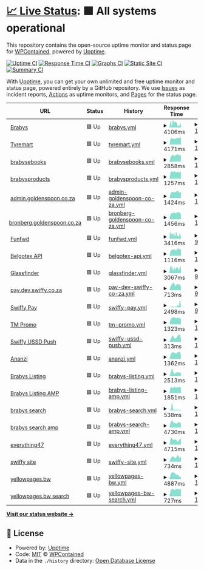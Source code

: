 # [📈 Live Status](https://WPContained.github.io/upptime): <!--live status--> **🟩 All systems operational**

This repository contains the open-source uptime monitor and status page for [WPContained](https://WPContained.github.io/upptime), powered by [Upptime](https://github.com/upptime/upptime).

[![Uptime CI](https://github.com/WPContained/upptime/workflows/Uptime%20CI/badge.svg)](https://github.com/WPContained/upptime/actions?query=workflow%3A%22Uptime+CI%22)
[![Response Time CI](https://github.com/WPContained/upptime/workflows/Response%20Time%20CI/badge.svg)](https://github.com/WPContained/upptime/actions?query=workflow%3A%22Response+Time+CI%22)
[![Graphs CI](https://github.com/WPContained/upptime/workflows/Graphs%20CI/badge.svg)](https://github.com/WPContained/upptime/actions?query=workflow%3A%22Graphs+CI%22)
[![Static Site CI](https://github.com/WPContained/upptime/workflows/Static%20Site%20CI/badge.svg)](https://github.com/WPContained/upptime/actions?query=workflow%3A%22Static+Site+CI%22)
[![Summary CI](https://github.com/WPContained/upptime/workflows/Summary%20CI/badge.svg)](https://github.com/WPContained/upptime/actions?query=workflow%3A%22Summary+CI%22)

With [Upptime](https://upptime.js.org), you can get your own unlimited and free uptime monitor and status page, powered entirely by a GitHub repository. We use [Issues](https://github.com/WPContained/upptime/issues) as incident reports, [Actions](https://github.com/WPContained/upptime/actions) as uptime monitors, and [Pages](https://WPContained.github.io/upptime) for the status page.

<!--start: status pages-->
<!-- This summary is generated by Upptime (https://github.com/upptime/upptime) -->
<!-- Do not edit this manually, your changes will be overwritten -->
<!-- prettier-ignore -->
| URL | Status | History | Response Time | Uptime |
| --- | ------ | ------- | ------------- | ------ |
| <img alt="" src="https://favicons.githubusercontent.com/www.brabys.com" height="13"> [Brabys](https://www.brabys.com/za/plumbers) | 🟩 Up | [brabys.yml](https://github.com/WPContained/upptime/commits/HEAD/history/brabys.yml) | <details><summary><img alt="Response time graph" src="./graphs/brabys/response-time-week.png" height="20"> 4106ms</summary><br><a href="https://WPContained.github.io/upptime/history/brabys"><img alt="Response time 9089" src="https://img.shields.io/endpoint?url=https%3A%2F%2Fraw.githubusercontent.com%2FWPContained%2Fupptime%2FHEAD%2Fapi%2Fbrabys%2Fresponse-time.json"></a><br><a href="https://WPContained.github.io/upptime/history/brabys"><img alt="24-hour response time 4026" src="https://img.shields.io/endpoint?url=https%3A%2F%2Fraw.githubusercontent.com%2FWPContained%2Fupptime%2FHEAD%2Fapi%2Fbrabys%2Fresponse-time-day.json"></a><br><a href="https://WPContained.github.io/upptime/history/brabys"><img alt="7-day response time 4106" src="https://img.shields.io/endpoint?url=https%3A%2F%2Fraw.githubusercontent.com%2FWPContained%2Fupptime%2FHEAD%2Fapi%2Fbrabys%2Fresponse-time-week.json"></a><br><a href="https://WPContained.github.io/upptime/history/brabys"><img alt="30-day response time 7199" src="https://img.shields.io/endpoint?url=https%3A%2F%2Fraw.githubusercontent.com%2FWPContained%2Fupptime%2FHEAD%2Fapi%2Fbrabys%2Fresponse-time-month.json"></a><br><a href="https://WPContained.github.io/upptime/history/brabys"><img alt="1-year response time 9089" src="https://img.shields.io/endpoint?url=https%3A%2F%2Fraw.githubusercontent.com%2FWPContained%2Fupptime%2FHEAD%2Fapi%2Fbrabys%2Fresponse-time-year.json"></a></details> | <details><summary><a href="https://WPContained.github.io/upptime/history/brabys">100.00%</a></summary><a href="https://WPContained.github.io/upptime/history/brabys"><img alt="All-time uptime 99.78%" src="https://img.shields.io/endpoint?url=https%3A%2F%2Fraw.githubusercontent.com%2FWPContained%2Fupptime%2FHEAD%2Fapi%2Fbrabys%2Fuptime.json"></a><br><a href="https://WPContained.github.io/upptime/history/brabys"><img alt="24-hour uptime 100.00%" src="https://img.shields.io/endpoint?url=https%3A%2F%2Fraw.githubusercontent.com%2FWPContained%2Fupptime%2FHEAD%2Fapi%2Fbrabys%2Fuptime-day.json"></a><br><a href="https://WPContained.github.io/upptime/history/brabys"><img alt="7-day uptime 100.00%" src="https://img.shields.io/endpoint?url=https%3A%2F%2Fraw.githubusercontent.com%2FWPContained%2Fupptime%2FHEAD%2Fapi%2Fbrabys%2Fuptime-week.json"></a><br><a href="https://WPContained.github.io/upptime/history/brabys"><img alt="30-day uptime 99.61%" src="https://img.shields.io/endpoint?url=https%3A%2F%2Fraw.githubusercontent.com%2FWPContained%2Fupptime%2FHEAD%2Fapi%2Fbrabys%2Fuptime-month.json"></a><br><a href="https://WPContained.github.io/upptime/history/brabys"><img alt="1-year uptime 99.78%" src="https://img.shields.io/endpoint?url=https%3A%2F%2Fraw.githubusercontent.com%2FWPContained%2Fupptime%2FHEAD%2Fapi%2Fbrabys%2Fuptime-year.json"></a></details>
| <img alt="" src="https://favicons.githubusercontent.com/www.tyremart.co.za" height="13"> [Tyremart](https://www.tyremart.co.za) | 🟩 Up | [tyremart.yml](https://github.com/WPContained/upptime/commits/HEAD/history/tyremart.yml) | <details><summary><img alt="Response time graph" src="./graphs/tyremart/response-time-week.png" height="20"> 4171ms</summary><br><a href="https://WPContained.github.io/upptime/history/tyremart"><img alt="Response time 4176" src="https://img.shields.io/endpoint?url=https%3A%2F%2Fraw.githubusercontent.com%2FWPContained%2Fupptime%2FHEAD%2Fapi%2Ftyremart%2Fresponse-time.json"></a><br><a href="https://WPContained.github.io/upptime/history/tyremart"><img alt="24-hour response time 4909" src="https://img.shields.io/endpoint?url=https%3A%2F%2Fraw.githubusercontent.com%2FWPContained%2Fupptime%2FHEAD%2Fapi%2Ftyremart%2Fresponse-time-day.json"></a><br><a href="https://WPContained.github.io/upptime/history/tyremart"><img alt="7-day response time 4171" src="https://img.shields.io/endpoint?url=https%3A%2F%2Fraw.githubusercontent.com%2FWPContained%2Fupptime%2FHEAD%2Fapi%2Ftyremart%2Fresponse-time-week.json"></a><br><a href="https://WPContained.github.io/upptime/history/tyremart"><img alt="30-day response time 4492" src="https://img.shields.io/endpoint?url=https%3A%2F%2Fraw.githubusercontent.com%2FWPContained%2Fupptime%2FHEAD%2Fapi%2Ftyremart%2Fresponse-time-month.json"></a><br><a href="https://WPContained.github.io/upptime/history/tyremart"><img alt="1-year response time 4176" src="https://img.shields.io/endpoint?url=https%3A%2F%2Fraw.githubusercontent.com%2FWPContained%2Fupptime%2FHEAD%2Fapi%2Ftyremart%2Fresponse-time-year.json"></a></details> | <details><summary><a href="https://WPContained.github.io/upptime/history/tyremart">100.00%</a></summary><a href="https://WPContained.github.io/upptime/history/tyremart"><img alt="All-time uptime 99.97%" src="https://img.shields.io/endpoint?url=https%3A%2F%2Fraw.githubusercontent.com%2FWPContained%2Fupptime%2FHEAD%2Fapi%2Ftyremart%2Fuptime.json"></a><br><a href="https://WPContained.github.io/upptime/history/tyremart"><img alt="24-hour uptime 100.00%" src="https://img.shields.io/endpoint?url=https%3A%2F%2Fraw.githubusercontent.com%2FWPContained%2Fupptime%2FHEAD%2Fapi%2Ftyremart%2Fuptime-day.json"></a><br><a href="https://WPContained.github.io/upptime/history/tyremart"><img alt="7-day uptime 100.00%" src="https://img.shields.io/endpoint?url=https%3A%2F%2Fraw.githubusercontent.com%2FWPContained%2Fupptime%2FHEAD%2Fapi%2Ftyremart%2Fuptime-week.json"></a><br><a href="https://WPContained.github.io/upptime/history/tyremart"><img alt="30-day uptime 100.00%" src="https://img.shields.io/endpoint?url=https%3A%2F%2Fraw.githubusercontent.com%2FWPContained%2Fupptime%2FHEAD%2Fapi%2Ftyremart%2Fuptime-month.json"></a><br><a href="https://WPContained.github.io/upptime/history/tyremart"><img alt="1-year uptime 99.97%" src="https://img.shields.io/endpoint?url=https%3A%2F%2Fraw.githubusercontent.com%2FWPContained%2Fupptime%2FHEAD%2Fapi%2Ftyremart%2Fuptime-year.json"></a></details>
| <img alt="" src="https://favicons.githubusercontent.com/www.brabysebooks.co.za" height="13"> [brabysebooks](http://www.brabysebooks.co.za) | 🟩 Up | [brabysebooks.yml](https://github.com/WPContained/upptime/commits/HEAD/history/brabysebooks.yml) | <details><summary><img alt="Response time graph" src="./graphs/brabysebooks/response-time-week.png" height="20"> 2858ms</summary><br><a href="https://WPContained.github.io/upptime/history/brabysebooks"><img alt="Response time 2945" src="https://img.shields.io/endpoint?url=https%3A%2F%2Fraw.githubusercontent.com%2FWPContained%2Fupptime%2FHEAD%2Fapi%2Fbrabysebooks%2Fresponse-time.json"></a><br><a href="https://WPContained.github.io/upptime/history/brabysebooks"><img alt="24-hour response time 2829" src="https://img.shields.io/endpoint?url=https%3A%2F%2Fraw.githubusercontent.com%2FWPContained%2Fupptime%2FHEAD%2Fapi%2Fbrabysebooks%2Fresponse-time-day.json"></a><br><a href="https://WPContained.github.io/upptime/history/brabysebooks"><img alt="7-day response time 2858" src="https://img.shields.io/endpoint?url=https%3A%2F%2Fraw.githubusercontent.com%2FWPContained%2Fupptime%2FHEAD%2Fapi%2Fbrabysebooks%2Fresponse-time-week.json"></a><br><a href="https://WPContained.github.io/upptime/history/brabysebooks"><img alt="30-day response time 2934" src="https://img.shields.io/endpoint?url=https%3A%2F%2Fraw.githubusercontent.com%2FWPContained%2Fupptime%2FHEAD%2Fapi%2Fbrabysebooks%2Fresponse-time-month.json"></a><br><a href="https://WPContained.github.io/upptime/history/brabysebooks"><img alt="1-year response time 2945" src="https://img.shields.io/endpoint?url=https%3A%2F%2Fraw.githubusercontent.com%2FWPContained%2Fupptime%2FHEAD%2Fapi%2Fbrabysebooks%2Fresponse-time-year.json"></a></details> | <details><summary><a href="https://WPContained.github.io/upptime/history/brabysebooks">100.00%</a></summary><a href="https://WPContained.github.io/upptime/history/brabysebooks"><img alt="All-time uptime 100.00%" src="https://img.shields.io/endpoint?url=https%3A%2F%2Fraw.githubusercontent.com%2FWPContained%2Fupptime%2FHEAD%2Fapi%2Fbrabysebooks%2Fuptime.json"></a><br><a href="https://WPContained.github.io/upptime/history/brabysebooks"><img alt="24-hour uptime 100.00%" src="https://img.shields.io/endpoint?url=https%3A%2F%2Fraw.githubusercontent.com%2FWPContained%2Fupptime%2FHEAD%2Fapi%2Fbrabysebooks%2Fuptime-day.json"></a><br><a href="https://WPContained.github.io/upptime/history/brabysebooks"><img alt="7-day uptime 100.00%" src="https://img.shields.io/endpoint?url=https%3A%2F%2Fraw.githubusercontent.com%2FWPContained%2Fupptime%2FHEAD%2Fapi%2Fbrabysebooks%2Fuptime-week.json"></a><br><a href="https://WPContained.github.io/upptime/history/brabysebooks"><img alt="30-day uptime 100.00%" src="https://img.shields.io/endpoint?url=https%3A%2F%2Fraw.githubusercontent.com%2FWPContained%2Fupptime%2FHEAD%2Fapi%2Fbrabysebooks%2Fuptime-month.json"></a><br><a href="https://WPContained.github.io/upptime/history/brabysebooks"><img alt="1-year uptime 100.00%" src="https://img.shields.io/endpoint?url=https%3A%2F%2Fraw.githubusercontent.com%2FWPContained%2Fupptime%2FHEAD%2Fapi%2Fbrabysebooks%2Fuptime-year.json"></a></details>
| <img alt="" src="https://favicons.githubusercontent.com/www.brabysproducts.co.za" height="13"> [brabysproducts](http://www.brabysproducts.co.za) | 🟩 Up | [brabysproducts.yml](https://github.com/WPContained/upptime/commits/HEAD/history/brabysproducts.yml) | <details><summary><img alt="Response time graph" src="./graphs/brabysproducts/response-time-week.png" height="20"> 1257ms</summary><br><a href="https://WPContained.github.io/upptime/history/brabysproducts"><img alt="Response time 1312" src="https://img.shields.io/endpoint?url=https%3A%2F%2Fraw.githubusercontent.com%2FWPContained%2Fupptime%2FHEAD%2Fapi%2Fbrabysproducts%2Fresponse-time.json"></a><br><a href="https://WPContained.github.io/upptime/history/brabysproducts"><img alt="24-hour response time 1370" src="https://img.shields.io/endpoint?url=https%3A%2F%2Fraw.githubusercontent.com%2FWPContained%2Fupptime%2FHEAD%2Fapi%2Fbrabysproducts%2Fresponse-time-day.json"></a><br><a href="https://WPContained.github.io/upptime/history/brabysproducts"><img alt="7-day response time 1257" src="https://img.shields.io/endpoint?url=https%3A%2F%2Fraw.githubusercontent.com%2FWPContained%2Fupptime%2FHEAD%2Fapi%2Fbrabysproducts%2Fresponse-time-week.json"></a><br><a href="https://WPContained.github.io/upptime/history/brabysproducts"><img alt="30-day response time 1350" src="https://img.shields.io/endpoint?url=https%3A%2F%2Fraw.githubusercontent.com%2FWPContained%2Fupptime%2FHEAD%2Fapi%2Fbrabysproducts%2Fresponse-time-month.json"></a><br><a href="https://WPContained.github.io/upptime/history/brabysproducts"><img alt="1-year response time 1312" src="https://img.shields.io/endpoint?url=https%3A%2F%2Fraw.githubusercontent.com%2FWPContained%2Fupptime%2FHEAD%2Fapi%2Fbrabysproducts%2Fresponse-time-year.json"></a></details> | <details><summary><a href="https://WPContained.github.io/upptime/history/brabysproducts">100.00%</a></summary><a href="https://WPContained.github.io/upptime/history/brabysproducts"><img alt="All-time uptime 100.00%" src="https://img.shields.io/endpoint?url=https%3A%2F%2Fraw.githubusercontent.com%2FWPContained%2Fupptime%2FHEAD%2Fapi%2Fbrabysproducts%2Fuptime.json"></a><br><a href="https://WPContained.github.io/upptime/history/brabysproducts"><img alt="24-hour uptime 100.00%" src="https://img.shields.io/endpoint?url=https%3A%2F%2Fraw.githubusercontent.com%2FWPContained%2Fupptime%2FHEAD%2Fapi%2Fbrabysproducts%2Fuptime-day.json"></a><br><a href="https://WPContained.github.io/upptime/history/brabysproducts"><img alt="7-day uptime 100.00%" src="https://img.shields.io/endpoint?url=https%3A%2F%2Fraw.githubusercontent.com%2FWPContained%2Fupptime%2FHEAD%2Fapi%2Fbrabysproducts%2Fuptime-week.json"></a><br><a href="https://WPContained.github.io/upptime/history/brabysproducts"><img alt="30-day uptime 100.00%" src="https://img.shields.io/endpoint?url=https%3A%2F%2Fraw.githubusercontent.com%2FWPContained%2Fupptime%2FHEAD%2Fapi%2Fbrabysproducts%2Fuptime-month.json"></a><br><a href="https://WPContained.github.io/upptime/history/brabysproducts"><img alt="1-year uptime 100.00%" src="https://img.shields.io/endpoint?url=https%3A%2F%2Fraw.githubusercontent.com%2FWPContained%2Fupptime%2FHEAD%2Fapi%2Fbrabysproducts%2Fuptime-year.json"></a></details>
| <img alt="" src="https://favicons.githubusercontent.com/admin.goldenspoon.co.za" height="13"> [admin.goldenspoon.co.za](https://admin.goldenspoon.co.za) | 🟩 Up | [admin-goldenspoon-co-za.yml](https://github.com/WPContained/upptime/commits/HEAD/history/admin-goldenspoon-co-za.yml) | <details><summary><img alt="Response time graph" src="./graphs/admin-goldenspoon-co-za/response-time-week.png" height="20"> 1424ms</summary><br><a href="https://WPContained.github.io/upptime/history/admin-goldenspoon-co-za"><img alt="Response time 1433" src="https://img.shields.io/endpoint?url=https%3A%2F%2Fraw.githubusercontent.com%2FWPContained%2Fupptime%2FHEAD%2Fapi%2Fadmin-goldenspoon-co-za%2Fresponse-time.json"></a><br><a href="https://WPContained.github.io/upptime/history/admin-goldenspoon-co-za"><img alt="24-hour response time 1465" src="https://img.shields.io/endpoint?url=https%3A%2F%2Fraw.githubusercontent.com%2FWPContained%2Fupptime%2FHEAD%2Fapi%2Fadmin-goldenspoon-co-za%2Fresponse-time-day.json"></a><br><a href="https://WPContained.github.io/upptime/history/admin-goldenspoon-co-za"><img alt="7-day response time 1424" src="https://img.shields.io/endpoint?url=https%3A%2F%2Fraw.githubusercontent.com%2FWPContained%2Fupptime%2FHEAD%2Fapi%2Fadmin-goldenspoon-co-za%2Fresponse-time-week.json"></a><br><a href="https://WPContained.github.io/upptime/history/admin-goldenspoon-co-za"><img alt="30-day response time 1459" src="https://img.shields.io/endpoint?url=https%3A%2F%2Fraw.githubusercontent.com%2FWPContained%2Fupptime%2FHEAD%2Fapi%2Fadmin-goldenspoon-co-za%2Fresponse-time-month.json"></a><br><a href="https://WPContained.github.io/upptime/history/admin-goldenspoon-co-za"><img alt="1-year response time 1433" src="https://img.shields.io/endpoint?url=https%3A%2F%2Fraw.githubusercontent.com%2FWPContained%2Fupptime%2FHEAD%2Fapi%2Fadmin-goldenspoon-co-za%2Fresponse-time-year.json"></a></details> | <details><summary><a href="https://WPContained.github.io/upptime/history/admin-goldenspoon-co-za">100.00%</a></summary><a href="https://WPContained.github.io/upptime/history/admin-goldenspoon-co-za"><img alt="All-time uptime 100.00%" src="https://img.shields.io/endpoint?url=https%3A%2F%2Fraw.githubusercontent.com%2FWPContained%2Fupptime%2FHEAD%2Fapi%2Fadmin-goldenspoon-co-za%2Fuptime.json"></a><br><a href="https://WPContained.github.io/upptime/history/admin-goldenspoon-co-za"><img alt="24-hour uptime 100.00%" src="https://img.shields.io/endpoint?url=https%3A%2F%2Fraw.githubusercontent.com%2FWPContained%2Fupptime%2FHEAD%2Fapi%2Fadmin-goldenspoon-co-za%2Fuptime-day.json"></a><br><a href="https://WPContained.github.io/upptime/history/admin-goldenspoon-co-za"><img alt="7-day uptime 100.00%" src="https://img.shields.io/endpoint?url=https%3A%2F%2Fraw.githubusercontent.com%2FWPContained%2Fupptime%2FHEAD%2Fapi%2Fadmin-goldenspoon-co-za%2Fuptime-week.json"></a><br><a href="https://WPContained.github.io/upptime/history/admin-goldenspoon-co-za"><img alt="30-day uptime 100.00%" src="https://img.shields.io/endpoint?url=https%3A%2F%2Fraw.githubusercontent.com%2FWPContained%2Fupptime%2FHEAD%2Fapi%2Fadmin-goldenspoon-co-za%2Fuptime-month.json"></a><br><a href="https://WPContained.github.io/upptime/history/admin-goldenspoon-co-za"><img alt="1-year uptime 100.00%" src="https://img.shields.io/endpoint?url=https%3A%2F%2Fraw.githubusercontent.com%2FWPContained%2Fupptime%2FHEAD%2Fapi%2Fadmin-goldenspoon-co-za%2Fuptime-year.json"></a></details>
| <img alt="" src="https://favicons.githubusercontent.com/bronberg.goldenspoon.co.za" height="13"> [bronberg.goldenspoon.co.za](https://bronberg.goldenspoon.co.za) | 🟩 Up | [bronberg-goldenspoon-co-za.yml](https://github.com/WPContained/upptime/commits/HEAD/history/bronberg-goldenspoon-co-za.yml) | <details><summary><img alt="Response time graph" src="./graphs/bronberg-goldenspoon-co-za/response-time-week.png" height="20"> 1456ms</summary><br><a href="https://WPContained.github.io/upptime/history/bronberg-goldenspoon-co-za"><img alt="Response time 1438" src="https://img.shields.io/endpoint?url=https%3A%2F%2Fraw.githubusercontent.com%2FWPContained%2Fupptime%2FHEAD%2Fapi%2Fbronberg-goldenspoon-co-za%2Fresponse-time.json"></a><br><a href="https://WPContained.github.io/upptime/history/bronberg-goldenspoon-co-za"><img alt="24-hour response time 1224" src="https://img.shields.io/endpoint?url=https%3A%2F%2Fraw.githubusercontent.com%2FWPContained%2Fupptime%2FHEAD%2Fapi%2Fbronberg-goldenspoon-co-za%2Fresponse-time-day.json"></a><br><a href="https://WPContained.github.io/upptime/history/bronberg-goldenspoon-co-za"><img alt="7-day response time 1456" src="https://img.shields.io/endpoint?url=https%3A%2F%2Fraw.githubusercontent.com%2FWPContained%2Fupptime%2FHEAD%2Fapi%2Fbronberg-goldenspoon-co-za%2Fresponse-time-week.json"></a><br><a href="https://WPContained.github.io/upptime/history/bronberg-goldenspoon-co-za"><img alt="30-day response time 1461" src="https://img.shields.io/endpoint?url=https%3A%2F%2Fraw.githubusercontent.com%2FWPContained%2Fupptime%2FHEAD%2Fapi%2Fbronberg-goldenspoon-co-za%2Fresponse-time-month.json"></a><br><a href="https://WPContained.github.io/upptime/history/bronberg-goldenspoon-co-za"><img alt="1-year response time 1438" src="https://img.shields.io/endpoint?url=https%3A%2F%2Fraw.githubusercontent.com%2FWPContained%2Fupptime%2FHEAD%2Fapi%2Fbronberg-goldenspoon-co-za%2Fresponse-time-year.json"></a></details> | <details><summary><a href="https://WPContained.github.io/upptime/history/bronberg-goldenspoon-co-za">100.00%</a></summary><a href="https://WPContained.github.io/upptime/history/bronberg-goldenspoon-co-za"><img alt="All-time uptime 100.00%" src="https://img.shields.io/endpoint?url=https%3A%2F%2Fraw.githubusercontent.com%2FWPContained%2Fupptime%2FHEAD%2Fapi%2Fbronberg-goldenspoon-co-za%2Fuptime.json"></a><br><a href="https://WPContained.github.io/upptime/history/bronberg-goldenspoon-co-za"><img alt="24-hour uptime 100.00%" src="https://img.shields.io/endpoint?url=https%3A%2F%2Fraw.githubusercontent.com%2FWPContained%2Fupptime%2FHEAD%2Fapi%2Fbronberg-goldenspoon-co-za%2Fuptime-day.json"></a><br><a href="https://WPContained.github.io/upptime/history/bronberg-goldenspoon-co-za"><img alt="7-day uptime 100.00%" src="https://img.shields.io/endpoint?url=https%3A%2F%2Fraw.githubusercontent.com%2FWPContained%2Fupptime%2FHEAD%2Fapi%2Fbronberg-goldenspoon-co-za%2Fuptime-week.json"></a><br><a href="https://WPContained.github.io/upptime/history/bronberg-goldenspoon-co-za"><img alt="30-day uptime 100.00%" src="https://img.shields.io/endpoint?url=https%3A%2F%2Fraw.githubusercontent.com%2FWPContained%2Fupptime%2FHEAD%2Fapi%2Fbronberg-goldenspoon-co-za%2Fuptime-month.json"></a><br><a href="https://WPContained.github.io/upptime/history/bronberg-goldenspoon-co-za"><img alt="1-year uptime 100.00%" src="https://img.shields.io/endpoint?url=https%3A%2F%2Fraw.githubusercontent.com%2FWPContained%2Fupptime%2FHEAD%2Fapi%2Fbronberg-goldenspoon-co-za%2Fuptime-year.json"></a></details>
| <img alt="" src="https://favicons.githubusercontent.com/funfwd.com" height="13"> [Funfwd](https://funfwd.com) | 🟩 Up | [funfwd.yml](https://github.com/WPContained/upptime/commits/HEAD/history/funfwd.yml) | <details><summary><img alt="Response time graph" src="./graphs/funfwd/response-time-week.png" height="20"> 3416ms</summary><br><a href="https://WPContained.github.io/upptime/history/funfwd"><img alt="Response time 3529" src="https://img.shields.io/endpoint?url=https%3A%2F%2Fraw.githubusercontent.com%2FWPContained%2Fupptime%2FHEAD%2Fapi%2Ffunfwd%2Fresponse-time.json"></a><br><a href="https://WPContained.github.io/upptime/history/funfwd"><img alt="24-hour response time 2877" src="https://img.shields.io/endpoint?url=https%3A%2F%2Fraw.githubusercontent.com%2FWPContained%2Fupptime%2FHEAD%2Fapi%2Ffunfwd%2Fresponse-time-day.json"></a><br><a href="https://WPContained.github.io/upptime/history/funfwd"><img alt="7-day response time 3416" src="https://img.shields.io/endpoint?url=https%3A%2F%2Fraw.githubusercontent.com%2FWPContained%2Fupptime%2FHEAD%2Fapi%2Ffunfwd%2Fresponse-time-week.json"></a><br><a href="https://WPContained.github.io/upptime/history/funfwd"><img alt="30-day response time 3358" src="https://img.shields.io/endpoint?url=https%3A%2F%2Fraw.githubusercontent.com%2FWPContained%2Fupptime%2FHEAD%2Fapi%2Ffunfwd%2Fresponse-time-month.json"></a><br><a href="https://WPContained.github.io/upptime/history/funfwd"><img alt="1-year response time 3529" src="https://img.shields.io/endpoint?url=https%3A%2F%2Fraw.githubusercontent.com%2FWPContained%2Fupptime%2FHEAD%2Fapi%2Ffunfwd%2Fresponse-time-year.json"></a></details> | <details><summary><a href="https://WPContained.github.io/upptime/history/funfwd">98.91%</a></summary><a href="https://WPContained.github.io/upptime/history/funfwd"><img alt="All-time uptime 99.68%" src="https://img.shields.io/endpoint?url=https%3A%2F%2Fraw.githubusercontent.com%2FWPContained%2Fupptime%2FHEAD%2Fapi%2Ffunfwd%2Fuptime.json"></a><br><a href="https://WPContained.github.io/upptime/history/funfwd"><img alt="24-hour uptime 99.19%" src="https://img.shields.io/endpoint?url=https%3A%2F%2Fraw.githubusercontent.com%2FWPContained%2Fupptime%2FHEAD%2Fapi%2Ffunfwd%2Fuptime-day.json"></a><br><a href="https://WPContained.github.io/upptime/history/funfwd"><img alt="7-day uptime 98.91%" src="https://img.shields.io/endpoint?url=https%3A%2F%2Fraw.githubusercontent.com%2FWPContained%2Fupptime%2FHEAD%2Fapi%2Ffunfwd%2Fuptime-week.json"></a><br><a href="https://WPContained.github.io/upptime/history/funfwd"><img alt="30-day uptime 99.61%" src="https://img.shields.io/endpoint?url=https%3A%2F%2Fraw.githubusercontent.com%2FWPContained%2Fupptime%2FHEAD%2Fapi%2Ffunfwd%2Fuptime-month.json"></a><br><a href="https://WPContained.github.io/upptime/history/funfwd"><img alt="1-year uptime 99.68%" src="https://img.shields.io/endpoint?url=https%3A%2F%2Fraw.githubusercontent.com%2FWPContained%2Fupptime%2FHEAD%2Fapi%2Ffunfwd%2Fuptime-year.json"></a></details>
| <img alt="" src="https://favicons.githubusercontent.com/files.belgotex.co.za" height="13"> [Belgotex API](https://files.belgotex.co.za/monitor.txt) | 🟩 Up | [belgotex-api.yml](https://github.com/WPContained/upptime/commits/HEAD/history/belgotex-api.yml) | <details><summary><img alt="Response time graph" src="./graphs/belgotex-api/response-time-week.png" height="20"> 1116ms</summary><br><a href="https://WPContained.github.io/upptime/history/belgotex-api"><img alt="Response time 1078" src="https://img.shields.io/endpoint?url=https%3A%2F%2Fraw.githubusercontent.com%2FWPContained%2Fupptime%2FHEAD%2Fapi%2Fbelgotex-api%2Fresponse-time.json"></a><br><a href="https://WPContained.github.io/upptime/history/belgotex-api"><img alt="24-hour response time 1155" src="https://img.shields.io/endpoint?url=https%3A%2F%2Fraw.githubusercontent.com%2FWPContained%2Fupptime%2FHEAD%2Fapi%2Fbelgotex-api%2Fresponse-time-day.json"></a><br><a href="https://WPContained.github.io/upptime/history/belgotex-api"><img alt="7-day response time 1116" src="https://img.shields.io/endpoint?url=https%3A%2F%2Fraw.githubusercontent.com%2FWPContained%2Fupptime%2FHEAD%2Fapi%2Fbelgotex-api%2Fresponse-time-week.json"></a><br><a href="https://WPContained.github.io/upptime/history/belgotex-api"><img alt="30-day response time 1093" src="https://img.shields.io/endpoint?url=https%3A%2F%2Fraw.githubusercontent.com%2FWPContained%2Fupptime%2FHEAD%2Fapi%2Fbelgotex-api%2Fresponse-time-month.json"></a><br><a href="https://WPContained.github.io/upptime/history/belgotex-api"><img alt="1-year response time 1078" src="https://img.shields.io/endpoint?url=https%3A%2F%2Fraw.githubusercontent.com%2FWPContained%2Fupptime%2FHEAD%2Fapi%2Fbelgotex-api%2Fresponse-time-year.json"></a></details> | <details><summary><a href="https://WPContained.github.io/upptime/history/belgotex-api">100.00%</a></summary><a href="https://WPContained.github.io/upptime/history/belgotex-api"><img alt="All-time uptime 100.00%" src="https://img.shields.io/endpoint?url=https%3A%2F%2Fraw.githubusercontent.com%2FWPContained%2Fupptime%2FHEAD%2Fapi%2Fbelgotex-api%2Fuptime.json"></a><br><a href="https://WPContained.github.io/upptime/history/belgotex-api"><img alt="24-hour uptime 100.00%" src="https://img.shields.io/endpoint?url=https%3A%2F%2Fraw.githubusercontent.com%2FWPContained%2Fupptime%2FHEAD%2Fapi%2Fbelgotex-api%2Fuptime-day.json"></a><br><a href="https://WPContained.github.io/upptime/history/belgotex-api"><img alt="7-day uptime 100.00%" src="https://img.shields.io/endpoint?url=https%3A%2F%2Fraw.githubusercontent.com%2FWPContained%2Fupptime%2FHEAD%2Fapi%2Fbelgotex-api%2Fuptime-week.json"></a><br><a href="https://WPContained.github.io/upptime/history/belgotex-api"><img alt="30-day uptime 100.00%" src="https://img.shields.io/endpoint?url=https%3A%2F%2Fraw.githubusercontent.com%2FWPContained%2Fupptime%2FHEAD%2Fapi%2Fbelgotex-api%2Fuptime-month.json"></a><br><a href="https://WPContained.github.io/upptime/history/belgotex-api"><img alt="1-year uptime 100.00%" src="https://img.shields.io/endpoint?url=https%3A%2F%2Fraw.githubusercontent.com%2FWPContained%2Fupptime%2FHEAD%2Fapi%2Fbelgotex-api%2Fuptime-year.json"></a></details>
| <img alt="" src="https://favicons.githubusercontent.com/glassfinder.pgsmartglass.co.za" height="13"> [Glassfinder](https://glassfinder.pgsmartglass.co.za) | 🟩 Up | [glassfinder.yml](https://github.com/WPContained/upptime/commits/HEAD/history/glassfinder.yml) | <details><summary><img alt="Response time graph" src="./graphs/glassfinder/response-time-week.png" height="20"> 3067ms</summary><br><a href="https://WPContained.github.io/upptime/history/glassfinder"><img alt="Response time 3204" src="https://img.shields.io/endpoint?url=https%3A%2F%2Fraw.githubusercontent.com%2FWPContained%2Fupptime%2FHEAD%2Fapi%2Fglassfinder%2Fresponse-time.json"></a><br><a href="https://WPContained.github.io/upptime/history/glassfinder"><img alt="24-hour response time 3135" src="https://img.shields.io/endpoint?url=https%3A%2F%2Fraw.githubusercontent.com%2FWPContained%2Fupptime%2FHEAD%2Fapi%2Fglassfinder%2Fresponse-time-day.json"></a><br><a href="https://WPContained.github.io/upptime/history/glassfinder"><img alt="7-day response time 3067" src="https://img.shields.io/endpoint?url=https%3A%2F%2Fraw.githubusercontent.com%2FWPContained%2Fupptime%2FHEAD%2Fapi%2Fglassfinder%2Fresponse-time-week.json"></a><br><a href="https://WPContained.github.io/upptime/history/glassfinder"><img alt="30-day response time 3098" src="https://img.shields.io/endpoint?url=https%3A%2F%2Fraw.githubusercontent.com%2FWPContained%2Fupptime%2FHEAD%2Fapi%2Fglassfinder%2Fresponse-time-month.json"></a><br><a href="https://WPContained.github.io/upptime/history/glassfinder"><img alt="1-year response time 3204" src="https://img.shields.io/endpoint?url=https%3A%2F%2Fraw.githubusercontent.com%2FWPContained%2Fupptime%2FHEAD%2Fapi%2Fglassfinder%2Fresponse-time-year.json"></a></details> | <details><summary><a href="https://WPContained.github.io/upptime/history/glassfinder">98.91%</a></summary><a href="https://WPContained.github.io/upptime/history/glassfinder"><img alt="All-time uptime 99.72%" src="https://img.shields.io/endpoint?url=https%3A%2F%2Fraw.githubusercontent.com%2FWPContained%2Fupptime%2FHEAD%2Fapi%2Fglassfinder%2Fuptime.json"></a><br><a href="https://WPContained.github.io/upptime/history/glassfinder"><img alt="24-hour uptime 99.18%" src="https://img.shields.io/endpoint?url=https%3A%2F%2Fraw.githubusercontent.com%2FWPContained%2Fupptime%2FHEAD%2Fapi%2Fglassfinder%2Fuptime-day.json"></a><br><a href="https://WPContained.github.io/upptime/history/glassfinder"><img alt="7-day uptime 98.91%" src="https://img.shields.io/endpoint?url=https%3A%2F%2Fraw.githubusercontent.com%2FWPContained%2Fupptime%2FHEAD%2Fapi%2Fglassfinder%2Fuptime-week.json"></a><br><a href="https://WPContained.github.io/upptime/history/glassfinder"><img alt="30-day uptime 99.61%" src="https://img.shields.io/endpoint?url=https%3A%2F%2Fraw.githubusercontent.com%2FWPContained%2Fupptime%2FHEAD%2Fapi%2Fglassfinder%2Fuptime-month.json"></a><br><a href="https://WPContained.github.io/upptime/history/glassfinder"><img alt="1-year uptime 99.72%" src="https://img.shields.io/endpoint?url=https%3A%2F%2Fraw.githubusercontent.com%2FWPContained%2Fupptime%2FHEAD%2Fapi%2Fglassfinder%2Fuptime-year.json"></a></details>
| <img alt="" src="https://favicons.githubusercontent.com/pay.dev.swiffy.co.za" height="13"> [pay.dev.swiffy.co.za](https://pay.dev.swiffy.co.za) | 🟩 Up | [pay-dev-swiffy-co-za.yml](https://github.com/WPContained/upptime/commits/HEAD/history/pay-dev-swiffy-co-za.yml) | <details><summary><img alt="Response time graph" src="./graphs/pay-dev-swiffy-co-za/response-time-week.png" height="20"> 713ms</summary><br><a href="https://WPContained.github.io/upptime/history/pay-dev-swiffy-co-za"><img alt="Response time 839" src="https://img.shields.io/endpoint?url=https%3A%2F%2Fraw.githubusercontent.com%2FWPContained%2Fupptime%2FHEAD%2Fapi%2Fpay-dev-swiffy-co-za%2Fresponse-time.json"></a><br><a href="https://WPContained.github.io/upptime/history/pay-dev-swiffy-co-za"><img alt="24-hour response time 477" src="https://img.shields.io/endpoint?url=https%3A%2F%2Fraw.githubusercontent.com%2FWPContained%2Fupptime%2FHEAD%2Fapi%2Fpay-dev-swiffy-co-za%2Fresponse-time-day.json"></a><br><a href="https://WPContained.github.io/upptime/history/pay-dev-swiffy-co-za"><img alt="7-day response time 713" src="https://img.shields.io/endpoint?url=https%3A%2F%2Fraw.githubusercontent.com%2FWPContained%2Fupptime%2FHEAD%2Fapi%2Fpay-dev-swiffy-co-za%2Fresponse-time-week.json"></a><br><a href="https://WPContained.github.io/upptime/history/pay-dev-swiffy-co-za"><img alt="30-day response time 783" src="https://img.shields.io/endpoint?url=https%3A%2F%2Fraw.githubusercontent.com%2FWPContained%2Fupptime%2FHEAD%2Fapi%2Fpay-dev-swiffy-co-za%2Fresponse-time-month.json"></a><br><a href="https://WPContained.github.io/upptime/history/pay-dev-swiffy-co-za"><img alt="1-year response time 839" src="https://img.shields.io/endpoint?url=https%3A%2F%2Fraw.githubusercontent.com%2FWPContained%2Fupptime%2FHEAD%2Fapi%2Fpay-dev-swiffy-co-za%2Fresponse-time-year.json"></a></details> | <details><summary><a href="https://WPContained.github.io/upptime/history/pay-dev-swiffy-co-za">99.78%</a></summary><a href="https://WPContained.github.io/upptime/history/pay-dev-swiffy-co-za"><img alt="All-time uptime 99.46%" src="https://img.shields.io/endpoint?url=https%3A%2F%2Fraw.githubusercontent.com%2FWPContained%2Fupptime%2FHEAD%2Fapi%2Fpay-dev-swiffy-co-za%2Fuptime.json"></a><br><a href="https://WPContained.github.io/upptime/history/pay-dev-swiffy-co-za"><img alt="24-hour uptime 100.00%" src="https://img.shields.io/endpoint?url=https%3A%2F%2Fraw.githubusercontent.com%2FWPContained%2Fupptime%2FHEAD%2Fapi%2Fpay-dev-swiffy-co-za%2Fuptime-day.json"></a><br><a href="https://WPContained.github.io/upptime/history/pay-dev-swiffy-co-za"><img alt="7-day uptime 99.78%" src="https://img.shields.io/endpoint?url=https%3A%2F%2Fraw.githubusercontent.com%2FWPContained%2Fupptime%2FHEAD%2Fapi%2Fpay-dev-swiffy-co-za%2Fuptime-week.json"></a><br><a href="https://WPContained.github.io/upptime/history/pay-dev-swiffy-co-za"><img alt="30-day uptime 99.95%" src="https://img.shields.io/endpoint?url=https%3A%2F%2Fraw.githubusercontent.com%2FWPContained%2Fupptime%2FHEAD%2Fapi%2Fpay-dev-swiffy-co-za%2Fuptime-month.json"></a><br><a href="https://WPContained.github.io/upptime/history/pay-dev-swiffy-co-za"><img alt="1-year uptime 99.46%" src="https://img.shields.io/endpoint?url=https%3A%2F%2Fraw.githubusercontent.com%2FWPContained%2Fupptime%2FHEAD%2Fapi%2Fpay-dev-swiffy-co-za%2Fuptime-year.json"></a></details>
| <img alt="" src="https://favicons.githubusercontent.com/pay.swiffy.co.za" height="13"> [Swiffy Pay](https://pay.swiffy.co.za) | 🟩 Up | [swiffy-pay.yml](https://github.com/WPContained/upptime/commits/HEAD/history/swiffy-pay.yml) | <details><summary><img alt="Response time graph" src="./graphs/swiffy-pay/response-time-week.png" height="20"> 2498ms</summary><br><a href="https://WPContained.github.io/upptime/history/swiffy-pay"><img alt="Response time 1161" src="https://img.shields.io/endpoint?url=https%3A%2F%2Fraw.githubusercontent.com%2FWPContained%2Fupptime%2FHEAD%2Fapi%2Fswiffy-pay%2Fresponse-time.json"></a><br><a href="https://WPContained.github.io/upptime/history/swiffy-pay"><img alt="24-hour response time 1314" src="https://img.shields.io/endpoint?url=https%3A%2F%2Fraw.githubusercontent.com%2FWPContained%2Fupptime%2FHEAD%2Fapi%2Fswiffy-pay%2Fresponse-time-day.json"></a><br><a href="https://WPContained.github.io/upptime/history/swiffy-pay"><img alt="7-day response time 2498" src="https://img.shields.io/endpoint?url=https%3A%2F%2Fraw.githubusercontent.com%2FWPContained%2Fupptime%2FHEAD%2Fapi%2Fswiffy-pay%2Fresponse-time-week.json"></a><br><a href="https://WPContained.github.io/upptime/history/swiffy-pay"><img alt="30-day response time 1422" src="https://img.shields.io/endpoint?url=https%3A%2F%2Fraw.githubusercontent.com%2FWPContained%2Fupptime%2FHEAD%2Fapi%2Fswiffy-pay%2Fresponse-time-month.json"></a><br><a href="https://WPContained.github.io/upptime/history/swiffy-pay"><img alt="1-year response time 1161" src="https://img.shields.io/endpoint?url=https%3A%2F%2Fraw.githubusercontent.com%2FWPContained%2Fupptime%2FHEAD%2Fapi%2Fswiffy-pay%2Fresponse-time-year.json"></a></details> | <details><summary><a href="https://WPContained.github.io/upptime/history/swiffy-pay">98.23%</a></summary><a href="https://WPContained.github.io/upptime/history/swiffy-pay"><img alt="All-time uptime 99.64%" src="https://img.shields.io/endpoint?url=https%3A%2F%2Fraw.githubusercontent.com%2FWPContained%2Fupptime%2FHEAD%2Fapi%2Fswiffy-pay%2Fuptime.json"></a><br><a href="https://WPContained.github.io/upptime/history/swiffy-pay"><img alt="24-hour uptime 92.36%" src="https://img.shields.io/endpoint?url=https%3A%2F%2Fraw.githubusercontent.com%2FWPContained%2Fupptime%2FHEAD%2Fapi%2Fswiffy-pay%2Fuptime-day.json"></a><br><a href="https://WPContained.github.io/upptime/history/swiffy-pay"><img alt="7-day uptime 98.23%" src="https://img.shields.io/endpoint?url=https%3A%2F%2Fraw.githubusercontent.com%2FWPContained%2Fupptime%2FHEAD%2Fapi%2Fswiffy-pay%2Fuptime-week.json"></a><br><a href="https://WPContained.github.io/upptime/history/swiffy-pay"><img alt="30-day uptime 99.33%" src="https://img.shields.io/endpoint?url=https%3A%2F%2Fraw.githubusercontent.com%2FWPContained%2Fupptime%2FHEAD%2Fapi%2Fswiffy-pay%2Fuptime-month.json"></a><br><a href="https://WPContained.github.io/upptime/history/swiffy-pay"><img alt="1-year uptime 99.64%" src="https://img.shields.io/endpoint?url=https%3A%2F%2Fraw.githubusercontent.com%2FWPContained%2Fupptime%2FHEAD%2Fapi%2Fswiffy-pay%2Fuptime-year.json"></a></details>
| <img alt="" src="https://favicons.githubusercontent.com/promo.tyremart.co.za" height="13"> [TM Promo](https://promo.tyremart.co.za) | 🟩 Up | [tm-promo.yml](https://github.com/WPContained/upptime/commits/HEAD/history/tm-promo.yml) | <details><summary><img alt="Response time graph" src="./graphs/tm-promo/response-time-week.png" height="20"> 1323ms</summary><br><a href="https://WPContained.github.io/upptime/history/tm-promo"><img alt="Response time 1384" src="https://img.shields.io/endpoint?url=https%3A%2F%2Fraw.githubusercontent.com%2FWPContained%2Fupptime%2FHEAD%2Fapi%2Ftm-promo%2Fresponse-time.json"></a><br><a href="https://WPContained.github.io/upptime/history/tm-promo"><img alt="24-hour response time 1230" src="https://img.shields.io/endpoint?url=https%3A%2F%2Fraw.githubusercontent.com%2FWPContained%2Fupptime%2FHEAD%2Fapi%2Ftm-promo%2Fresponse-time-day.json"></a><br><a href="https://WPContained.github.io/upptime/history/tm-promo"><img alt="7-day response time 1323" src="https://img.shields.io/endpoint?url=https%3A%2F%2Fraw.githubusercontent.com%2FWPContained%2Fupptime%2FHEAD%2Fapi%2Ftm-promo%2Fresponse-time-week.json"></a><br><a href="https://WPContained.github.io/upptime/history/tm-promo"><img alt="30-day response time 1400" src="https://img.shields.io/endpoint?url=https%3A%2F%2Fraw.githubusercontent.com%2FWPContained%2Fupptime%2FHEAD%2Fapi%2Ftm-promo%2Fresponse-time-month.json"></a><br><a href="https://WPContained.github.io/upptime/history/tm-promo"><img alt="1-year response time 1384" src="https://img.shields.io/endpoint?url=https%3A%2F%2Fraw.githubusercontent.com%2FWPContained%2Fupptime%2FHEAD%2Fapi%2Ftm-promo%2Fresponse-time-year.json"></a></details> | <details><summary><a href="https://WPContained.github.io/upptime/history/tm-promo">100.00%</a></summary><a href="https://WPContained.github.io/upptime/history/tm-promo"><img alt="All-time uptime 100.00%" src="https://img.shields.io/endpoint?url=https%3A%2F%2Fraw.githubusercontent.com%2FWPContained%2Fupptime%2FHEAD%2Fapi%2Ftm-promo%2Fuptime.json"></a><br><a href="https://WPContained.github.io/upptime/history/tm-promo"><img alt="24-hour uptime 100.00%" src="https://img.shields.io/endpoint?url=https%3A%2F%2Fraw.githubusercontent.com%2FWPContained%2Fupptime%2FHEAD%2Fapi%2Ftm-promo%2Fuptime-day.json"></a><br><a href="https://WPContained.github.io/upptime/history/tm-promo"><img alt="7-day uptime 100.00%" src="https://img.shields.io/endpoint?url=https%3A%2F%2Fraw.githubusercontent.com%2FWPContained%2Fupptime%2FHEAD%2Fapi%2Ftm-promo%2Fuptime-week.json"></a><br><a href="https://WPContained.github.io/upptime/history/tm-promo"><img alt="30-day uptime 100.00%" src="https://img.shields.io/endpoint?url=https%3A%2F%2Fraw.githubusercontent.com%2FWPContained%2Fupptime%2FHEAD%2Fapi%2Ftm-promo%2Fuptime-month.json"></a><br><a href="https://WPContained.github.io/upptime/history/tm-promo"><img alt="1-year uptime 100.00%" src="https://img.shields.io/endpoint?url=https%3A%2F%2Fraw.githubusercontent.com%2FWPContained%2Fupptime%2FHEAD%2Fapi%2Ftm-promo%2Fuptime-year.json"></a></details>
| <img alt="" src="https://favicons.githubusercontent.com/ussdpush.swiffy.co.za" height="13"> [Swiffy USSD Push](https://ussdpush.swiffy.co.za/ping.txt) | 🟩 Up | [swiffy-ussd-push.yml](https://github.com/WPContained/upptime/commits/HEAD/history/swiffy-ussd-push.yml) | <details><summary><img alt="Response time graph" src="./graphs/swiffy-ussd-push/response-time-week.png" height="20"> 313ms</summary><br><a href="https://WPContained.github.io/upptime/history/swiffy-ussd-push"><img alt="Response time 317" src="https://img.shields.io/endpoint?url=https%3A%2F%2Fraw.githubusercontent.com%2FWPContained%2Fupptime%2FHEAD%2Fapi%2Fswiffy-ussd-push%2Fresponse-time.json"></a><br><a href="https://WPContained.github.io/upptime/history/swiffy-ussd-push"><img alt="24-hour response time 215" src="https://img.shields.io/endpoint?url=https%3A%2F%2Fraw.githubusercontent.com%2FWPContained%2Fupptime%2FHEAD%2Fapi%2Fswiffy-ussd-push%2Fresponse-time-day.json"></a><br><a href="https://WPContained.github.io/upptime/history/swiffy-ussd-push"><img alt="7-day response time 313" src="https://img.shields.io/endpoint?url=https%3A%2F%2Fraw.githubusercontent.com%2FWPContained%2Fupptime%2FHEAD%2Fapi%2Fswiffy-ussd-push%2Fresponse-time-week.json"></a><br><a href="https://WPContained.github.io/upptime/history/swiffy-ussd-push"><img alt="30-day response time 333" src="https://img.shields.io/endpoint?url=https%3A%2F%2Fraw.githubusercontent.com%2FWPContained%2Fupptime%2FHEAD%2Fapi%2Fswiffy-ussd-push%2Fresponse-time-month.json"></a><br><a href="https://WPContained.github.io/upptime/history/swiffy-ussd-push"><img alt="1-year response time 317" src="https://img.shields.io/endpoint?url=https%3A%2F%2Fraw.githubusercontent.com%2FWPContained%2Fupptime%2FHEAD%2Fapi%2Fswiffy-ussd-push%2Fresponse-time-year.json"></a></details> | <details><summary><a href="https://WPContained.github.io/upptime/history/swiffy-ussd-push">100.00%</a></summary><a href="https://WPContained.github.io/upptime/history/swiffy-ussd-push"><img alt="All-time uptime 100.00%" src="https://img.shields.io/endpoint?url=https%3A%2F%2Fraw.githubusercontent.com%2FWPContained%2Fupptime%2FHEAD%2Fapi%2Fswiffy-ussd-push%2Fuptime.json"></a><br><a href="https://WPContained.github.io/upptime/history/swiffy-ussd-push"><img alt="24-hour uptime 100.00%" src="https://img.shields.io/endpoint?url=https%3A%2F%2Fraw.githubusercontent.com%2FWPContained%2Fupptime%2FHEAD%2Fapi%2Fswiffy-ussd-push%2Fuptime-day.json"></a><br><a href="https://WPContained.github.io/upptime/history/swiffy-ussd-push"><img alt="7-day uptime 100.00%" src="https://img.shields.io/endpoint?url=https%3A%2F%2Fraw.githubusercontent.com%2FWPContained%2Fupptime%2FHEAD%2Fapi%2Fswiffy-ussd-push%2Fuptime-week.json"></a><br><a href="https://WPContained.github.io/upptime/history/swiffy-ussd-push"><img alt="30-day uptime 100.00%" src="https://img.shields.io/endpoint?url=https%3A%2F%2Fraw.githubusercontent.com%2FWPContained%2Fupptime%2FHEAD%2Fapi%2Fswiffy-ussd-push%2Fuptime-month.json"></a><br><a href="https://WPContained.github.io/upptime/history/swiffy-ussd-push"><img alt="1-year uptime 100.00%" src="https://img.shields.io/endpoint?url=https%3A%2F%2Fraw.githubusercontent.com%2FWPContained%2Fupptime%2FHEAD%2Fapi%2Fswiffy-ussd-push%2Fuptime-year.json"></a></details>
| <img alt="" src="https://favicons.githubusercontent.com/www.ananzi.co.za" height="13"> [Ananzi](https://www.ananzi.co.za) | 🟩 Up | [ananzi.yml](https://github.com/WPContained/upptime/commits/HEAD/history/ananzi.yml) | <details><summary><img alt="Response time graph" src="./graphs/ananzi/response-time-week.png" height="20"> 1362ms</summary><br><a href="https://WPContained.github.io/upptime/history/ananzi"><img alt="Response time 1715" src="https://img.shields.io/endpoint?url=https%3A%2F%2Fraw.githubusercontent.com%2FWPContained%2Fupptime%2FHEAD%2Fapi%2Fananzi%2Fresponse-time.json"></a><br><a href="https://WPContained.github.io/upptime/history/ananzi"><img alt="24-hour response time 870" src="https://img.shields.io/endpoint?url=https%3A%2F%2Fraw.githubusercontent.com%2FWPContained%2Fupptime%2FHEAD%2Fapi%2Fananzi%2Fresponse-time-day.json"></a><br><a href="https://WPContained.github.io/upptime/history/ananzi"><img alt="7-day response time 1362" src="https://img.shields.io/endpoint?url=https%3A%2F%2Fraw.githubusercontent.com%2FWPContained%2Fupptime%2FHEAD%2Fapi%2Fananzi%2Fresponse-time-week.json"></a><br><a href="https://WPContained.github.io/upptime/history/ananzi"><img alt="30-day response time 2110" src="https://img.shields.io/endpoint?url=https%3A%2F%2Fraw.githubusercontent.com%2FWPContained%2Fupptime%2FHEAD%2Fapi%2Fananzi%2Fresponse-time-month.json"></a><br><a href="https://WPContained.github.io/upptime/history/ananzi"><img alt="1-year response time 1715" src="https://img.shields.io/endpoint?url=https%3A%2F%2Fraw.githubusercontent.com%2FWPContained%2Fupptime%2FHEAD%2Fapi%2Fananzi%2Fresponse-time-year.json"></a></details> | <details><summary><a href="https://WPContained.github.io/upptime/history/ananzi">100.00%</a></summary><a href="https://WPContained.github.io/upptime/history/ananzi"><img alt="All-time uptime 100.00%" src="https://img.shields.io/endpoint?url=https%3A%2F%2Fraw.githubusercontent.com%2FWPContained%2Fupptime%2FHEAD%2Fapi%2Fananzi%2Fuptime.json"></a><br><a href="https://WPContained.github.io/upptime/history/ananzi"><img alt="24-hour uptime 100.00%" src="https://img.shields.io/endpoint?url=https%3A%2F%2Fraw.githubusercontent.com%2FWPContained%2Fupptime%2FHEAD%2Fapi%2Fananzi%2Fuptime-day.json"></a><br><a href="https://WPContained.github.io/upptime/history/ananzi"><img alt="7-day uptime 100.00%" src="https://img.shields.io/endpoint?url=https%3A%2F%2Fraw.githubusercontent.com%2FWPContained%2Fupptime%2FHEAD%2Fapi%2Fananzi%2Fuptime-week.json"></a><br><a href="https://WPContained.github.io/upptime/history/ananzi"><img alt="30-day uptime 100.00%" src="https://img.shields.io/endpoint?url=https%3A%2F%2Fraw.githubusercontent.com%2FWPContained%2Fupptime%2FHEAD%2Fapi%2Fananzi%2Fuptime-month.json"></a><br><a href="https://WPContained.github.io/upptime/history/ananzi"><img alt="1-year uptime 100.00%" src="https://img.shields.io/endpoint?url=https%3A%2F%2Fraw.githubusercontent.com%2FWPContained%2Fupptime%2FHEAD%2Fapi%2Fananzi%2Fuptime-year.json"></a></details>
| <img alt="" src="https://favicons.githubusercontent.com/www.brabys.com" height="13"> [Brabys Listing](https://www.brabys.com/za/kwazulu-natal/pinetown/maps/brabys) | 🟩 Up | [brabys-listing.yml](https://github.com/WPContained/upptime/commits/HEAD/history/brabys-listing.yml) | <details><summary><img alt="Response time graph" src="./graphs/brabys-listing/response-time-week.png" height="20"> 2513ms</summary><br><a href="https://WPContained.github.io/upptime/history/brabys-listing"><img alt="Response time 3532" src="https://img.shields.io/endpoint?url=https%3A%2F%2Fraw.githubusercontent.com%2FWPContained%2Fupptime%2FHEAD%2Fapi%2Fbrabys-listing%2Fresponse-time.json"></a><br><a href="https://WPContained.github.io/upptime/history/brabys-listing"><img alt="24-hour response time 2684" src="https://img.shields.io/endpoint?url=https%3A%2F%2Fraw.githubusercontent.com%2FWPContained%2Fupptime%2FHEAD%2Fapi%2Fbrabys-listing%2Fresponse-time-day.json"></a><br><a href="https://WPContained.github.io/upptime/history/brabys-listing"><img alt="7-day response time 2513" src="https://img.shields.io/endpoint?url=https%3A%2F%2Fraw.githubusercontent.com%2FWPContained%2Fupptime%2FHEAD%2Fapi%2Fbrabys-listing%2Fresponse-time-week.json"></a><br><a href="https://WPContained.github.io/upptime/history/brabys-listing"><img alt="30-day response time 2959" src="https://img.shields.io/endpoint?url=https%3A%2F%2Fraw.githubusercontent.com%2FWPContained%2Fupptime%2FHEAD%2Fapi%2Fbrabys-listing%2Fresponse-time-month.json"></a><br><a href="https://WPContained.github.io/upptime/history/brabys-listing"><img alt="1-year response time 3532" src="https://img.shields.io/endpoint?url=https%3A%2F%2Fraw.githubusercontent.com%2FWPContained%2Fupptime%2FHEAD%2Fapi%2Fbrabys-listing%2Fresponse-time-year.json"></a></details> | <details><summary><a href="https://WPContained.github.io/upptime/history/brabys-listing">100.00%</a></summary><a href="https://WPContained.github.io/upptime/history/brabys-listing"><img alt="All-time uptime 99.92%" src="https://img.shields.io/endpoint?url=https%3A%2F%2Fraw.githubusercontent.com%2FWPContained%2Fupptime%2FHEAD%2Fapi%2Fbrabys-listing%2Fuptime.json"></a><br><a href="https://WPContained.github.io/upptime/history/brabys-listing"><img alt="24-hour uptime 100.00%" src="https://img.shields.io/endpoint?url=https%3A%2F%2Fraw.githubusercontent.com%2FWPContained%2Fupptime%2FHEAD%2Fapi%2Fbrabys-listing%2Fuptime-day.json"></a><br><a href="https://WPContained.github.io/upptime/history/brabys-listing"><img alt="7-day uptime 100.00%" src="https://img.shields.io/endpoint?url=https%3A%2F%2Fraw.githubusercontent.com%2FWPContained%2Fupptime%2FHEAD%2Fapi%2Fbrabys-listing%2Fuptime-week.json"></a><br><a href="https://WPContained.github.io/upptime/history/brabys-listing"><img alt="30-day uptime 99.89%" src="https://img.shields.io/endpoint?url=https%3A%2F%2Fraw.githubusercontent.com%2FWPContained%2Fupptime%2FHEAD%2Fapi%2Fbrabys-listing%2Fuptime-month.json"></a><br><a href="https://WPContained.github.io/upptime/history/brabys-listing"><img alt="1-year uptime 99.92%" src="https://img.shields.io/endpoint?url=https%3A%2F%2Fraw.githubusercontent.com%2FWPContained%2Fupptime%2FHEAD%2Fapi%2Fbrabys-listing%2Fuptime-year.json"></a></details>
| <img alt="" src="https://favicons.githubusercontent.com/www.brabys.com" height="13"> [Brabys Listing AMP](https://www.brabys.com/za/kwazulu-natal/pinetown/maps/brabys?amp=1) | 🟩 Up | [brabys-listing-amp.yml](https://github.com/WPContained/upptime/commits/HEAD/history/brabys-listing-amp.yml) | <details><summary><img alt="Response time graph" src="./graphs/brabys-listing-amp/response-time-week.png" height="20"> 1851ms</summary><br><a href="https://WPContained.github.io/upptime/history/brabys-listing-amp"><img alt="Response time 2828" src="https://img.shields.io/endpoint?url=https%3A%2F%2Fraw.githubusercontent.com%2FWPContained%2Fupptime%2FHEAD%2Fapi%2Fbrabys-listing-amp%2Fresponse-time.json"></a><br><a href="https://WPContained.github.io/upptime/history/brabys-listing-amp"><img alt="24-hour response time 1844" src="https://img.shields.io/endpoint?url=https%3A%2F%2Fraw.githubusercontent.com%2FWPContained%2Fupptime%2FHEAD%2Fapi%2Fbrabys-listing-amp%2Fresponse-time-day.json"></a><br><a href="https://WPContained.github.io/upptime/history/brabys-listing-amp"><img alt="7-day response time 1851" src="https://img.shields.io/endpoint?url=https%3A%2F%2Fraw.githubusercontent.com%2FWPContained%2Fupptime%2FHEAD%2Fapi%2Fbrabys-listing-amp%2Fresponse-time-week.json"></a><br><a href="https://WPContained.github.io/upptime/history/brabys-listing-amp"><img alt="30-day response time 2678" src="https://img.shields.io/endpoint?url=https%3A%2F%2Fraw.githubusercontent.com%2FWPContained%2Fupptime%2FHEAD%2Fapi%2Fbrabys-listing-amp%2Fresponse-time-month.json"></a><br><a href="https://WPContained.github.io/upptime/history/brabys-listing-amp"><img alt="1-year response time 2828" src="https://img.shields.io/endpoint?url=https%3A%2F%2Fraw.githubusercontent.com%2FWPContained%2Fupptime%2FHEAD%2Fapi%2Fbrabys-listing-amp%2Fresponse-time-year.json"></a></details> | <details><summary><a href="https://WPContained.github.io/upptime/history/brabys-listing-amp">100.00%</a></summary><a href="https://WPContained.github.io/upptime/history/brabys-listing-amp"><img alt="All-time uptime 99.91%" src="https://img.shields.io/endpoint?url=https%3A%2F%2Fraw.githubusercontent.com%2FWPContained%2Fupptime%2FHEAD%2Fapi%2Fbrabys-listing-amp%2Fuptime.json"></a><br><a href="https://WPContained.github.io/upptime/history/brabys-listing-amp"><img alt="24-hour uptime 100.00%" src="https://img.shields.io/endpoint?url=https%3A%2F%2Fraw.githubusercontent.com%2FWPContained%2Fupptime%2FHEAD%2Fapi%2Fbrabys-listing-amp%2Fuptime-day.json"></a><br><a href="https://WPContained.github.io/upptime/history/brabys-listing-amp"><img alt="7-day uptime 100.00%" src="https://img.shields.io/endpoint?url=https%3A%2F%2Fraw.githubusercontent.com%2FWPContained%2Fupptime%2FHEAD%2Fapi%2Fbrabys-listing-amp%2Fuptime-week.json"></a><br><a href="https://WPContained.github.io/upptime/history/brabys-listing-amp"><img alt="30-day uptime 99.86%" src="https://img.shields.io/endpoint?url=https%3A%2F%2Fraw.githubusercontent.com%2FWPContained%2Fupptime%2FHEAD%2Fapi%2Fbrabys-listing-amp%2Fuptime-month.json"></a><br><a href="https://WPContained.github.io/upptime/history/brabys-listing-amp"><img alt="1-year uptime 99.91%" src="https://img.shields.io/endpoint?url=https%3A%2F%2Fraw.githubusercontent.com%2FWPContained%2Fupptime%2FHEAD%2Fapi%2Fbrabys-listing-amp%2Fuptime-year.json"></a></details>
| <img alt="" src="https://favicons.githubusercontent.com/www.brabys.com" height="13"> [brabys search](https://www.brabys.com/za/plumbers) | 🟩 Up | [brabys-search.yml](https://github.com/WPContained/upptime/commits/HEAD/history/brabys-search.yml) | <details><summary><img alt="Response time graph" src="./graphs/brabys-search/response-time-week.png" height="20"> 538ms</summary><br><a href="https://WPContained.github.io/upptime/history/brabys-search"><img alt="Response time 2034" src="https://img.shields.io/endpoint?url=https%3A%2F%2Fraw.githubusercontent.com%2FWPContained%2Fupptime%2FHEAD%2Fapi%2Fbrabys-search%2Fresponse-time.json"></a><br><a href="https://WPContained.github.io/upptime/history/brabys-search"><img alt="24-hour response time 500" src="https://img.shields.io/endpoint?url=https%3A%2F%2Fraw.githubusercontent.com%2FWPContained%2Fupptime%2FHEAD%2Fapi%2Fbrabys-search%2Fresponse-time-day.json"></a><br><a href="https://WPContained.github.io/upptime/history/brabys-search"><img alt="7-day response time 538" src="https://img.shields.io/endpoint?url=https%3A%2F%2Fraw.githubusercontent.com%2FWPContained%2Fupptime%2FHEAD%2Fapi%2Fbrabys-search%2Fresponse-time-week.json"></a><br><a href="https://WPContained.github.io/upptime/history/brabys-search"><img alt="30-day response time 1740" src="https://img.shields.io/endpoint?url=https%3A%2F%2Fraw.githubusercontent.com%2FWPContained%2Fupptime%2FHEAD%2Fapi%2Fbrabys-search%2Fresponse-time-month.json"></a><br><a href="https://WPContained.github.io/upptime/history/brabys-search"><img alt="1-year response time 2034" src="https://img.shields.io/endpoint?url=https%3A%2F%2Fraw.githubusercontent.com%2FWPContained%2Fupptime%2FHEAD%2Fapi%2Fbrabys-search%2Fresponse-time-year.json"></a></details> | <details><summary><a href="https://WPContained.github.io/upptime/history/brabys-search">100.00%</a></summary><a href="https://WPContained.github.io/upptime/history/brabys-search"><img alt="All-time uptime 99.88%" src="https://img.shields.io/endpoint?url=https%3A%2F%2Fraw.githubusercontent.com%2FWPContained%2Fupptime%2FHEAD%2Fapi%2Fbrabys-search%2Fuptime.json"></a><br><a href="https://WPContained.github.io/upptime/history/brabys-search"><img alt="24-hour uptime 100.00%" src="https://img.shields.io/endpoint?url=https%3A%2F%2Fraw.githubusercontent.com%2FWPContained%2Fupptime%2FHEAD%2Fapi%2Fbrabys-search%2Fuptime-day.json"></a><br><a href="https://WPContained.github.io/upptime/history/brabys-search"><img alt="7-day uptime 100.00%" src="https://img.shields.io/endpoint?url=https%3A%2F%2Fraw.githubusercontent.com%2FWPContained%2Fupptime%2FHEAD%2Fapi%2Fbrabys-search%2Fuptime-week.json"></a><br><a href="https://WPContained.github.io/upptime/history/brabys-search"><img alt="30-day uptime 99.81%" src="https://img.shields.io/endpoint?url=https%3A%2F%2Fraw.githubusercontent.com%2FWPContained%2Fupptime%2FHEAD%2Fapi%2Fbrabys-search%2Fuptime-month.json"></a><br><a href="https://WPContained.github.io/upptime/history/brabys-search"><img alt="1-year uptime 99.88%" src="https://img.shields.io/endpoint?url=https%3A%2F%2Fraw.githubusercontent.com%2FWPContained%2Fupptime%2FHEAD%2Fapi%2Fbrabys-search%2Fuptime-year.json"></a></details>
| <img alt="" src="https://favicons.githubusercontent.com/www.brabys.com" height="13"> [brabys search amp](https://www.brabys.com/za/plumbers?amp=1) | 🟩 Up | [brabys-search-amp.yml](https://github.com/WPContained/upptime/commits/HEAD/history/brabys-search-amp.yml) | <details><summary><img alt="Response time graph" src="./graphs/brabys-search-amp/response-time-week.png" height="20"> 4730ms</summary><br><a href="https://WPContained.github.io/upptime/history/brabys-search-amp"><img alt="Response time 6235" src="https://img.shields.io/endpoint?url=https%3A%2F%2Fraw.githubusercontent.com%2FWPContained%2Fupptime%2FHEAD%2Fapi%2Fbrabys-search-amp%2Fresponse-time.json"></a><br><a href="https://WPContained.github.io/upptime/history/brabys-search-amp"><img alt="24-hour response time 4219" src="https://img.shields.io/endpoint?url=https%3A%2F%2Fraw.githubusercontent.com%2FWPContained%2Fupptime%2FHEAD%2Fapi%2Fbrabys-search-amp%2Fresponse-time-day.json"></a><br><a href="https://WPContained.github.io/upptime/history/brabys-search-amp"><img alt="7-day response time 4730" src="https://img.shields.io/endpoint?url=https%3A%2F%2Fraw.githubusercontent.com%2FWPContained%2Fupptime%2FHEAD%2Fapi%2Fbrabys-search-amp%2Fresponse-time-week.json"></a><br><a href="https://WPContained.github.io/upptime/history/brabys-search-amp"><img alt="30-day response time 5386" src="https://img.shields.io/endpoint?url=https%3A%2F%2Fraw.githubusercontent.com%2FWPContained%2Fupptime%2FHEAD%2Fapi%2Fbrabys-search-amp%2Fresponse-time-month.json"></a><br><a href="https://WPContained.github.io/upptime/history/brabys-search-amp"><img alt="1-year response time 6235" src="https://img.shields.io/endpoint?url=https%3A%2F%2Fraw.githubusercontent.com%2FWPContained%2Fupptime%2FHEAD%2Fapi%2Fbrabys-search-amp%2Fresponse-time-year.json"></a></details> | <details><summary><a href="https://WPContained.github.io/upptime/history/brabys-search-amp">100.00%</a></summary><a href="https://WPContained.github.io/upptime/history/brabys-search-amp"><img alt="All-time uptime 99.88%" src="https://img.shields.io/endpoint?url=https%3A%2F%2Fraw.githubusercontent.com%2FWPContained%2Fupptime%2FHEAD%2Fapi%2Fbrabys-search-amp%2Fuptime.json"></a><br><a href="https://WPContained.github.io/upptime/history/brabys-search-amp"><img alt="24-hour uptime 100.00%" src="https://img.shields.io/endpoint?url=https%3A%2F%2Fraw.githubusercontent.com%2FWPContained%2Fupptime%2FHEAD%2Fapi%2Fbrabys-search-amp%2Fuptime-day.json"></a><br><a href="https://WPContained.github.io/upptime/history/brabys-search-amp"><img alt="7-day uptime 100.00%" src="https://img.shields.io/endpoint?url=https%3A%2F%2Fraw.githubusercontent.com%2FWPContained%2Fupptime%2FHEAD%2Fapi%2Fbrabys-search-amp%2Fuptime-week.json"></a><br><a href="https://WPContained.github.io/upptime/history/brabys-search-amp"><img alt="30-day uptime 99.81%" src="https://img.shields.io/endpoint?url=https%3A%2F%2Fraw.githubusercontent.com%2FWPContained%2Fupptime%2FHEAD%2Fapi%2Fbrabys-search-amp%2Fuptime-month.json"></a><br><a href="https://WPContained.github.io/upptime/history/brabys-search-amp"><img alt="1-year uptime 99.88%" src="https://img.shields.io/endpoint?url=https%3A%2F%2Fraw.githubusercontent.com%2FWPContained%2Fupptime%2FHEAD%2Fapi%2Fbrabys-search-amp%2Fuptime-year.json"></a></details>
| <img alt="" src="https://favicons.githubusercontent.com/www.everything47.com" height="13"> [everything47](https://www.everything47.com) | 🟩 Up | [everything47.yml](https://github.com/WPContained/upptime/commits/HEAD/history/everything47.yml) | <details><summary><img alt="Response time graph" src="./graphs/everything47/response-time-week.png" height="20"> 4715ms</summary><br><a href="https://WPContained.github.io/upptime/history/everything47"><img alt="Response time 4554" src="https://img.shields.io/endpoint?url=https%3A%2F%2Fraw.githubusercontent.com%2FWPContained%2Fupptime%2FHEAD%2Fapi%2Feverything47%2Fresponse-time.json"></a><br><a href="https://WPContained.github.io/upptime/history/everything47"><img alt="24-hour response time 5922" src="https://img.shields.io/endpoint?url=https%3A%2F%2Fraw.githubusercontent.com%2FWPContained%2Fupptime%2FHEAD%2Fapi%2Feverything47%2Fresponse-time-day.json"></a><br><a href="https://WPContained.github.io/upptime/history/everything47"><img alt="7-day response time 4715" src="https://img.shields.io/endpoint?url=https%3A%2F%2Fraw.githubusercontent.com%2FWPContained%2Fupptime%2FHEAD%2Fapi%2Feverything47%2Fresponse-time-week.json"></a><br><a href="https://WPContained.github.io/upptime/history/everything47"><img alt="30-day response time 4440" src="https://img.shields.io/endpoint?url=https%3A%2F%2Fraw.githubusercontent.com%2FWPContained%2Fupptime%2FHEAD%2Fapi%2Feverything47%2Fresponse-time-month.json"></a><br><a href="https://WPContained.github.io/upptime/history/everything47"><img alt="1-year response time 4554" src="https://img.shields.io/endpoint?url=https%3A%2F%2Fraw.githubusercontent.com%2FWPContained%2Fupptime%2FHEAD%2Fapi%2Feverything47%2Fresponse-time-year.json"></a></details> | <details><summary><a href="https://WPContained.github.io/upptime/history/everything47">100.00%</a></summary><a href="https://WPContained.github.io/upptime/history/everything47"><img alt="All-time uptime 100.00%" src="https://img.shields.io/endpoint?url=https%3A%2F%2Fraw.githubusercontent.com%2FWPContained%2Fupptime%2FHEAD%2Fapi%2Feverything47%2Fuptime.json"></a><br><a href="https://WPContained.github.io/upptime/history/everything47"><img alt="24-hour uptime 100.00%" src="https://img.shields.io/endpoint?url=https%3A%2F%2Fraw.githubusercontent.com%2FWPContained%2Fupptime%2FHEAD%2Fapi%2Feverything47%2Fuptime-day.json"></a><br><a href="https://WPContained.github.io/upptime/history/everything47"><img alt="7-day uptime 100.00%" src="https://img.shields.io/endpoint?url=https%3A%2F%2Fraw.githubusercontent.com%2FWPContained%2Fupptime%2FHEAD%2Fapi%2Feverything47%2Fuptime-week.json"></a><br><a href="https://WPContained.github.io/upptime/history/everything47"><img alt="30-day uptime 100.00%" src="https://img.shields.io/endpoint?url=https%3A%2F%2Fraw.githubusercontent.com%2FWPContained%2Fupptime%2FHEAD%2Fapi%2Feverything47%2Fuptime-month.json"></a><br><a href="https://WPContained.github.io/upptime/history/everything47"><img alt="1-year uptime 100.00%" src="https://img.shields.io/endpoint?url=https%3A%2F%2Fraw.githubusercontent.com%2FWPContained%2Fupptime%2FHEAD%2Fapi%2Feverything47%2Fuptime-year.json"></a></details>
| <img alt="" src="https://favicons.githubusercontent.com/www.swiffy.co.za" height="13"> [swiffy site](https://www.swiffy.co.za) | 🟩 Up | [swiffy-site.yml](https://github.com/WPContained/upptime/commits/HEAD/history/swiffy-site.yml) | <details><summary><img alt="Response time graph" src="./graphs/swiffy-site/response-time-week.png" height="20"> 734ms</summary><br><a href="https://WPContained.github.io/upptime/history/swiffy-site"><img alt="Response time 834" src="https://img.shields.io/endpoint?url=https%3A%2F%2Fraw.githubusercontent.com%2FWPContained%2Fupptime%2FHEAD%2Fapi%2Fswiffy-site%2Fresponse-time.json"></a><br><a href="https://WPContained.github.io/upptime/history/swiffy-site"><img alt="24-hour response time 830" src="https://img.shields.io/endpoint?url=https%3A%2F%2Fraw.githubusercontent.com%2FWPContained%2Fupptime%2FHEAD%2Fapi%2Fswiffy-site%2Fresponse-time-day.json"></a><br><a href="https://WPContained.github.io/upptime/history/swiffy-site"><img alt="7-day response time 734" src="https://img.shields.io/endpoint?url=https%3A%2F%2Fraw.githubusercontent.com%2FWPContained%2Fupptime%2FHEAD%2Fapi%2Fswiffy-site%2Fresponse-time-week.json"></a><br><a href="https://WPContained.github.io/upptime/history/swiffy-site"><img alt="30-day response time 862" src="https://img.shields.io/endpoint?url=https%3A%2F%2Fraw.githubusercontent.com%2FWPContained%2Fupptime%2FHEAD%2Fapi%2Fswiffy-site%2Fresponse-time-month.json"></a><br><a href="https://WPContained.github.io/upptime/history/swiffy-site"><img alt="1-year response time 834" src="https://img.shields.io/endpoint?url=https%3A%2F%2Fraw.githubusercontent.com%2FWPContained%2Fupptime%2FHEAD%2Fapi%2Fswiffy-site%2Fresponse-time-year.json"></a></details> | <details><summary><a href="https://WPContained.github.io/upptime/history/swiffy-site">100.00%</a></summary><a href="https://WPContained.github.io/upptime/history/swiffy-site"><img alt="All-time uptime 99.98%" src="https://img.shields.io/endpoint?url=https%3A%2F%2Fraw.githubusercontent.com%2FWPContained%2Fupptime%2FHEAD%2Fapi%2Fswiffy-site%2Fuptime.json"></a><br><a href="https://WPContained.github.io/upptime/history/swiffy-site"><img alt="24-hour uptime 100.00%" src="https://img.shields.io/endpoint?url=https%3A%2F%2Fraw.githubusercontent.com%2FWPContained%2Fupptime%2FHEAD%2Fapi%2Fswiffy-site%2Fuptime-day.json"></a><br><a href="https://WPContained.github.io/upptime/history/swiffy-site"><img alt="7-day uptime 100.00%" src="https://img.shields.io/endpoint?url=https%3A%2F%2Fraw.githubusercontent.com%2FWPContained%2Fupptime%2FHEAD%2Fapi%2Fswiffy-site%2Fuptime-week.json"></a><br><a href="https://WPContained.github.io/upptime/history/swiffy-site"><img alt="30-day uptime 99.96%" src="https://img.shields.io/endpoint?url=https%3A%2F%2Fraw.githubusercontent.com%2FWPContained%2Fupptime%2FHEAD%2Fapi%2Fswiffy-site%2Fuptime-month.json"></a><br><a href="https://WPContained.github.io/upptime/history/swiffy-site"><img alt="1-year uptime 99.98%" src="https://img.shields.io/endpoint?url=https%3A%2F%2Fraw.githubusercontent.com%2FWPContained%2Fupptime%2FHEAD%2Fapi%2Fswiffy-site%2Fuptime-year.json"></a></details>
| <img alt="" src="https://favicons.githubusercontent.com/www.yellowpages.bw" height="13"> [yellowpages.bw](https://www.yellowpages.bw) | 🟩 Up | [yellowpages-bw.yml](https://github.com/WPContained/upptime/commits/HEAD/history/yellowpages-bw.yml) | <details><summary><img alt="Response time graph" src="./graphs/yellowpages-bw/response-time-week.png" height="20"> 4887ms</summary><br><a href="https://WPContained.github.io/upptime/history/yellowpages-bw"><img alt="Response time 3467" src="https://img.shields.io/endpoint?url=https%3A%2F%2Fraw.githubusercontent.com%2FWPContained%2Fupptime%2FHEAD%2Fapi%2Fyellowpages-bw%2Fresponse-time.json"></a><br><a href="https://WPContained.github.io/upptime/history/yellowpages-bw"><img alt="24-hour response time 2237" src="https://img.shields.io/endpoint?url=https%3A%2F%2Fraw.githubusercontent.com%2FWPContained%2Fupptime%2FHEAD%2Fapi%2Fyellowpages-bw%2Fresponse-time-day.json"></a><br><a href="https://WPContained.github.io/upptime/history/yellowpages-bw"><img alt="7-day response time 4887" src="https://img.shields.io/endpoint?url=https%3A%2F%2Fraw.githubusercontent.com%2FWPContained%2Fupptime%2FHEAD%2Fapi%2Fyellowpages-bw%2Fresponse-time-week.json"></a><br><a href="https://WPContained.github.io/upptime/history/yellowpages-bw"><img alt="30-day response time 3952" src="https://img.shields.io/endpoint?url=https%3A%2F%2Fraw.githubusercontent.com%2FWPContained%2Fupptime%2FHEAD%2Fapi%2Fyellowpages-bw%2Fresponse-time-month.json"></a><br><a href="https://WPContained.github.io/upptime/history/yellowpages-bw"><img alt="1-year response time 3467" src="https://img.shields.io/endpoint?url=https%3A%2F%2Fraw.githubusercontent.com%2FWPContained%2Fupptime%2FHEAD%2Fapi%2Fyellowpages-bw%2Fresponse-time-year.json"></a></details> | <details><summary><a href="https://WPContained.github.io/upptime/history/yellowpages-bw">100.00%</a></summary><a href="https://WPContained.github.io/upptime/history/yellowpages-bw"><img alt="All-time uptime 100.00%" src="https://img.shields.io/endpoint?url=https%3A%2F%2Fraw.githubusercontent.com%2FWPContained%2Fupptime%2FHEAD%2Fapi%2Fyellowpages-bw%2Fuptime.json"></a><br><a href="https://WPContained.github.io/upptime/history/yellowpages-bw"><img alt="24-hour uptime 100.00%" src="https://img.shields.io/endpoint?url=https%3A%2F%2Fraw.githubusercontent.com%2FWPContained%2Fupptime%2FHEAD%2Fapi%2Fyellowpages-bw%2Fuptime-day.json"></a><br><a href="https://WPContained.github.io/upptime/history/yellowpages-bw"><img alt="7-day uptime 100.00%" src="https://img.shields.io/endpoint?url=https%3A%2F%2Fraw.githubusercontent.com%2FWPContained%2Fupptime%2FHEAD%2Fapi%2Fyellowpages-bw%2Fuptime-week.json"></a><br><a href="https://WPContained.github.io/upptime/history/yellowpages-bw"><img alt="30-day uptime 100.00%" src="https://img.shields.io/endpoint?url=https%3A%2F%2Fraw.githubusercontent.com%2FWPContained%2Fupptime%2FHEAD%2Fapi%2Fyellowpages-bw%2Fuptime-month.json"></a><br><a href="https://WPContained.github.io/upptime/history/yellowpages-bw"><img alt="1-year uptime 100.00%" src="https://img.shields.io/endpoint?url=https%3A%2F%2Fraw.githubusercontent.com%2FWPContained%2Fupptime%2FHEAD%2Fapi%2Fyellowpages-bw%2Fuptime-year.json"></a></details>
| <img alt="" src="https://favicons.githubusercontent.com/www.yellowpages.bw" height="13"> [yellowpages.bw search](https://www.yellowpages.bw/results/category/Plumbers) | 🟩 Up | [yellowpages-bw-search.yml](https://github.com/WPContained/upptime/commits/HEAD/history/yellowpages-bw-search.yml) | <details><summary><img alt="Response time graph" src="./graphs/yellowpages-bw-search/response-time-week.png" height="20"> 727ms</summary><br><a href="https://WPContained.github.io/upptime/history/yellowpages-bw-search"><img alt="Response time 686" src="https://img.shields.io/endpoint?url=https%3A%2F%2Fraw.githubusercontent.com%2FWPContained%2Fupptime%2FHEAD%2Fapi%2Fyellowpages-bw-search%2Fresponse-time.json"></a><br><a href="https://WPContained.github.io/upptime/history/yellowpages-bw-search"><img alt="24-hour response time 795" src="https://img.shields.io/endpoint?url=https%3A%2F%2Fraw.githubusercontent.com%2FWPContained%2Fupptime%2FHEAD%2Fapi%2Fyellowpages-bw-search%2Fresponse-time-day.json"></a><br><a href="https://WPContained.github.io/upptime/history/yellowpages-bw-search"><img alt="7-day response time 727" src="https://img.shields.io/endpoint?url=https%3A%2F%2Fraw.githubusercontent.com%2FWPContained%2Fupptime%2FHEAD%2Fapi%2Fyellowpages-bw-search%2Fresponse-time-week.json"></a><br><a href="https://WPContained.github.io/upptime/history/yellowpages-bw-search"><img alt="30-day response time 734" src="https://img.shields.io/endpoint?url=https%3A%2F%2Fraw.githubusercontent.com%2FWPContained%2Fupptime%2FHEAD%2Fapi%2Fyellowpages-bw-search%2Fresponse-time-month.json"></a><br><a href="https://WPContained.github.io/upptime/history/yellowpages-bw-search"><img alt="1-year response time 686" src="https://img.shields.io/endpoint?url=https%3A%2F%2Fraw.githubusercontent.com%2FWPContained%2Fupptime%2FHEAD%2Fapi%2Fyellowpages-bw-search%2Fresponse-time-year.json"></a></details> | <details><summary><a href="https://WPContained.github.io/upptime/history/yellowpages-bw-search">100.00%</a></summary><a href="https://WPContained.github.io/upptime/history/yellowpages-bw-search"><img alt="All-time uptime 100.00%" src="https://img.shields.io/endpoint?url=https%3A%2F%2Fraw.githubusercontent.com%2FWPContained%2Fupptime%2FHEAD%2Fapi%2Fyellowpages-bw-search%2Fuptime.json"></a><br><a href="https://WPContained.github.io/upptime/history/yellowpages-bw-search"><img alt="24-hour uptime 100.00%" src="https://img.shields.io/endpoint?url=https%3A%2F%2Fraw.githubusercontent.com%2FWPContained%2Fupptime%2FHEAD%2Fapi%2Fyellowpages-bw-search%2Fuptime-day.json"></a><br><a href="https://WPContained.github.io/upptime/history/yellowpages-bw-search"><img alt="7-day uptime 100.00%" src="https://img.shields.io/endpoint?url=https%3A%2F%2Fraw.githubusercontent.com%2FWPContained%2Fupptime%2FHEAD%2Fapi%2Fyellowpages-bw-search%2Fuptime-week.json"></a><br><a href="https://WPContained.github.io/upptime/history/yellowpages-bw-search"><img alt="30-day uptime 100.00%" src="https://img.shields.io/endpoint?url=https%3A%2F%2Fraw.githubusercontent.com%2FWPContained%2Fupptime%2FHEAD%2Fapi%2Fyellowpages-bw-search%2Fuptime-month.json"></a><br><a href="https://WPContained.github.io/upptime/history/yellowpages-bw-search"><img alt="1-year uptime 100.00%" src="https://img.shields.io/endpoint?url=https%3A%2F%2Fraw.githubusercontent.com%2FWPContained%2Fupptime%2FHEAD%2Fapi%2Fyellowpages-bw-search%2Fuptime-year.json"></a></details>

<!--end: status pages-->

[**Visit our status website →**](https://WPContained.github.io/upptime)

## 📄 License

- Powered by: [Upptime](https://github.com/upptime/upptime)
- Code: [MIT](./LICENSE) © [WPContained](https://WPContained.github.io/upptime)
- Data in the `./history` directory: [Open Database License](https://opendatacommons.org/licenses/odbl/1-0/)
